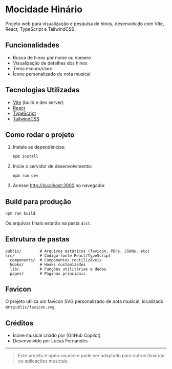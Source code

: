 # Mocidade Hinário

Projeto web para visualização e pesquisa de hinos, desenvolvido com Vite, React, TypeScript e TailwindCSS.

## Funcionalidades
- Busca de hinos por nome ou número
- Visualização de detalhes dos hinos
- Tema escuro/claro
- Ícone personalizado de nota musical

## Tecnologias Utilizadas
- [Vite](https://vitejs.dev/) (build e dev server)
- [React](https://react.dev/)
- [TypeScript](https://www.typescriptlang.org/)
- [TailwindCSS](https://tailwindcss.com/)

## Como rodar o projeto

1. Instale as dependências:
   ```bash
   npm install
   ```
2. Inicie o servidor de desenvolvimento:
   ```bash
   npm run dev
   ```
3. Acesse [http://localhost:3000](http://localhost:3000) no navegador.

## Build para produção

```bash
npm run build
```
Os arquivos finais estarão na pasta `dist`.

## Estrutura de pastas
```
public/        # Arquivos estáticos (favicon, PDFs, JSONs, etc)
src/           # Código-fonte React/TypeScript
  components/  # Componentes reutilizáveis
  hooks/       # Hooks customizados
  lib/         # Funções utilitárias e dados
  pages/       # Páginas principais
```

## Favicon
O projeto utiliza um favicon SVG personalizado de nota musical, localizado em `public/favicon.svg`.

## Créditos
- Ícone musical criado por [GitHub Copilot]
- Desenvolvido por Lucas Fernandes

---

> Este projeto é open-source e pode ser adaptado para outros hinários ou aplicações musicais.
